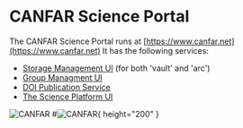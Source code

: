 # CANFAR Science Portal

The CANFAR Science Portal runs at [https://www.canfar.net](https://www.canfar.net)
It has the following services:
- [Storage Management UI](https://www.canfar.net/storage/vault/list/) (for both 'vault' and 'arc')
- [Group Managment UI](https://www.cadc-ccda.hia-iha.nrc-cnrc.gc.ca/en/groups/)
- [DOI Publication Service](https://www.canfar.net/citation)
- [The Science Platform UI](https://www.canfar.net/science-portal)

![CANFAR](https://www.canfar.net/css/images/logo.png)
#![CANFAR](https://www.canfar.net/css/images/logo.png){ height="200" }
